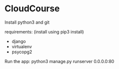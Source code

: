 # CloudCourse
Install python3 and git

requirements: (install using pip3 install)
- django
- virtualenv
- psycopg2

Run the app:
python3 manage.py runserver 0.0.0.0:80

